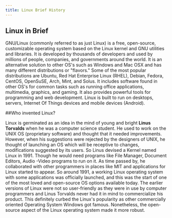 ```yaml
---
title: Linux Brief History
---
```

## Linux in Brief

GNU/Linux (commonly referred to as just Linux) is a free, open-source, customizable operating system based on the Linux kernel and GNU utilities and libraries.  It is developed by thousands of developers and used by millions of people, companies, and governments around the world. It is an alternative solution to other OS's such as Windows and Mac OSX and has many different distributions or "flavors."  Some of the most popular distributions are Ubuntu, Red Hat Enterprise Linux (RHEL), Debian, Fedora, CentOS, OpenSuSE, Arch, Mint, and Solus. It includes software found in other OS's for common tasks such as running office applications, multimedia, graphics, and gaming. It also provides powerful tools for programming and web development. Linux is built to run on desktops, servers, Internet Of Things devices and mobile devices (Android).

##Who invented Linux?

Linux is germinated as an idea in the mind of young and bright <b>Linus Torvalds</b> when he was a computer science student. He used to work on the UNIX OS (proprietary software) and thought that it needed improvements. 
However, when his suggestions were rejected by the designers of UNIX, he thought of launching an OS which will be receptive to changes, modifications suggested by its users.
So Linus devised a Kernel named Linux in 1991. Though he would need programs like File Manager, Document Editors, Audio -Video programs to run on it.
As time passed by, he collaborated with other programmers in places like MIT and applications for Linux started to appear. So around 1991, a working Linux operating system with some applications was officially launched, and this was the start of one of the most loved and open-source OS options available today. 
The earlier versions of Linux were not so user-friendly as they were in use by computer programmers and Linus Torvalds never had it in mind to commercialize his product. 
This definitely curbed the Linux's popularity as other commercially oriented Operating System Windows got famous. Nonetheless, the open-source aspect of the Linux operating system made it more robust. 
